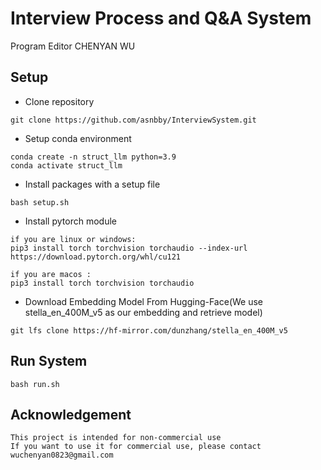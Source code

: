 # Interview Process and Q&A System

Program Editor CHENYAN WU

## Setup
- Clone repository 
```
git clone https://github.com/asnbby/InterviewSystem.git
```
- Setup conda environment
```
conda create -n struct_llm python=3.9
conda activate struct_llm
```
- Install packages with a setup file
```
bash setup.sh
```
- Install pytorch module
```
if you are linux or windows:
pip3 install torch torchvision torchaudio --index-url https://download.pytorch.org/whl/cu121
```
```
if you are macos :
pip3 install torch torchvision torchaudio
```
- Download Embedding Model From Hugging-Face(We use stella_en_400M_v5 as our embedding and retrieve model)
```
git lfs clone https://hf-mirror.com/dunzhang/stella_en_400M_v5
```

## Run System
```
bash run.sh
```

## Acknowledgement
```
This project is intended for non-commercial use
If you want to use it for commercial use, please contact wuchenyan0823@gmail.com
```
